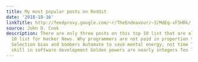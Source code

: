 ```yaml
---
title: My most popular posts on Reddit
date: '2018-10-16'
linkTitle: http://feedproxy.google.com/~r/TheEndeavour/~3/MdEq-xF5HRk/
source: John D. Cook
description: There are only three posts on this top 10 list that are also on the top
  10 list for Hacker News. Why programmers are not paid in proportion to productivity
  Selection bias and bombers Automate to save mental energy, not time The most important
  skill in software development Golden powers are nearly integers Ten life [&#8230;]
---
```

